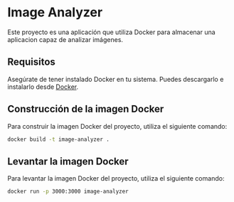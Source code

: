 # Image Analyzer

Este proyecto es una aplicación que utiliza Docker para almacenar una aplicacion capaz de analizar imágenes.

## Requisitos

Asegúrate de tener instalado Docker en tu sistema. Puedes descargarlo e instalarlo desde [Docker](https://www.docker.com/get-started).

## Construcción de la imagen Docker

Para construir la imagen Docker del proyecto, utiliza el siguiente comando:

```sh
docker build -t image-analyzer .
```

## Levantar la imagen Docker

Para levantar la imagen Docker del proyecto, utiliza el siguiente comando:


```sh
docker run -p 3000:3000 image-analyzer 
```
